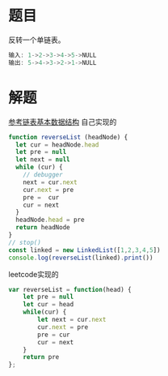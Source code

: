 # 题目
反转一个单链表。
```javascript
输入: 1->2->3->4->5->NULL
输出: 5->4->3->2->1->NULL
```

# 解题
[参考链表基本数据结构](./链表基本数据结构.md)
自己实现的
```javascript
function reverseList (headNode) {
  let cur = headNode.head
  let pre = null
  let next = null
  while (cur) {
    // debugger
    next = cur.next
    cur.next = pre
    pre =  cur
    cur = next
  }
  headNode.head = pre
  return headNode
}
// stop()
const linked = new LinkedList([1,2,3,4,5])
console.log(reverseList(linked).print())
```

leetcode实现的
```javascript
var reverseList = function(head) {
    let pre = null
    let cur = head
    while(cur) {
        let next = cur.next
        cur.next = pre
        pre = cur
        cur = next
    }
    return pre
};
```
